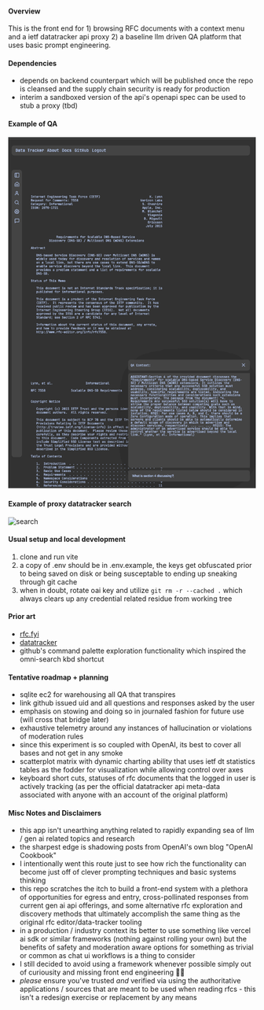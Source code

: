 #### Overview

This is the front end for 1) browsing RFC documents with a context menu and a ietf datatracker api proxy
2) a baseline llm driven QA platform that uses basic prompt engineering.

#### Dependencies

- depends on backend counterpart which will be published once the repo is cleansed and the supply chain security is ready for production
- interim a sandboxed version of the api's openapi spec can be used to stub a proxy (tbd)

#### Example of QA

![qa](https://github.com/fgtrzah/rfcllmpoc1/blob/main/demo.gif?raw=true)

#### Example of proxy datatracker search

![search](https://github.com/fgtrzah/rfcllmpoc1/blob/main/demo-search.gif?raw=true)

#### Usual setup and local development

1. clone and run vite
2. a copy of .env should be in
   .env.example, the keys get obfuscated prior to being
   saved on disk or being susceptable to ending up
   sneaking through git cache 
3. when in doubt, rotate oai key and utilize ```git rm -r --cached .```
   which always clears up any credential related residue from working
   tree

#### Prior art

- [rfc.fyi](https://rfc.fyi)
- [datatracker](https://datatracker.ietf.org/)
- github's command palette exploration functionality
which inspired the omni-search kbd shortcut

#### Tentative roadmap + planning

- sqlite ec2 for warehousing all QA that transpires
- link github issued uid and all questions and responses asked
 by the user
- emphasis on stowing and doing so in journaled fashion for
 future use (will cross that bridge later)
- exhaustive telemetry around any instances of hallucination
  or violations of moderation rules
- since this experiment is so coupled with OpenAI, its best
 to cover all bases and not get in any smoke
- scatterplot matrix with dynamic charting ability that uses ietf dt statistics tables
as the fodder for visualization while allowing control over axes
- keyboard short cuts, statuses of rfc documents that the logged in user is actively tracking (as per the official datatracker api meta-data associated with anyone with an account of the original platform)

#### Misc Notes and Disclaimers

- this app isn't unearthing anything related to rapidly expanding sea of llm / gen ai related 
topics and research
- the sharpest edge is shadowing posts from OpenAI's own blog "OpenAI Cookbook" 
- I intentionally went this route just to see how rich the functionality can become just off of clever prompting techniques and basic systems thinking
- this repo scratches the itch to build a front-end system with a plethora of opportunities for egress and entry, cross-pollinated responses from current gen ai api offerings, and some alternative rfc exploration and discovery methods that ultimately accomplish the same thing as the original rfc editor/data-tracker tooling
- in a production / industry context its better to use something like vercel ai sdk or similar frameworks (nothing against rolling your own) but the benefits of safety and moderation aware options for something as trivial or common as chat ui workflows is a thing to consider
- I still decided to avoid using a framework whenever possible simply out of curiousity and missing front end engineering 🤷🏾
- *please* ensure you've trusted *and* verified via using the authoritative applications / sources that are meant to be used when reading rfcs - this isn't a redesign exercise or replacement by any means
